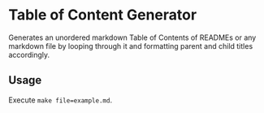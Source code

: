 # Table of Content Generator

Generates an unordered markdown Table of Contents of READMEs or any markdown file by looping through it and formatting parent and child titles accordingly.

## Usage

Execute ``make file=example.md``.
